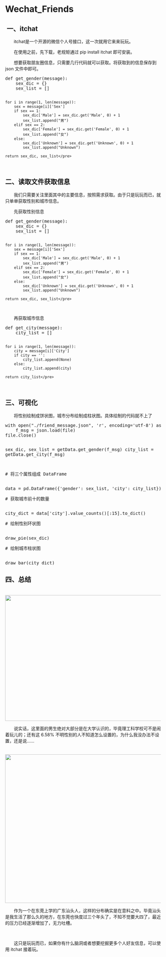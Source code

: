 # Wechat_Friends
<h2>&nbsp;一、itchat</h2>
<p>　　itchat是一个开源的微信个人号接口，这一次就用它来来玩玩。</p>
<p>　　在使用之前，先下载，老规矩通过 pip install itchat 即可安装。</p>
<p>　　想要获取朋友圈信息，只需要几行代码就可以获取。将获取到的信息保存到 json 文件中即可。</p>
<div>
<pre>def get_gender(message):
    sex_dic = {}
    sex_list = []

    for i in range(1, len(message)):
        sex = message[i]['Sex']
        if sex == 1:
            sex_dic['Male'] = sex_dic.get('Male', 0) + 1
            sex_list.append("男")
        elif sex == 2:
            sex_dic['Female'] = sex_dic.get('Female', 0) + 1
            sex_list.append("女")
        else:
            sex_dic['Unknown'] = sex_dic.get('Unknown', 0) + 1
            sex_list.append("Unknown")

    return sex_dic, sex_list</pre>
</div>
<h2>二、读取文件获取信息</h2>
<p>　　我们只需要关注里面其中的主要信息，按照需求获取。由于只是玩玩而已，就只单单获取性别和城市信息。</p>
<p>　　先获取性别信息</p>
<div>
<pre>def get_gender(message):
    sex_dic = {}
    sex_list = []

    for i in range(1, len(message)):
        sex = message[i]['Sex']
        if sex == 1:
            sex_dic['Male'] = sex_dic.get('Male', 0) + 1
            sex_list.append("男")
        elif sex == 2:
            sex_dic['Female'] = sex_dic.get('Female', 0) + 1
            sex_list.append("女")
        else:
            sex_dic['Unknown'] = sex_dic.get('Unknown', 0) + 1
            sex_list.append("Unknown")

    return sex_dic, sex_list</pre>
</div>
<p>　　再获取城市信息</p>
<div>
<pre>def get_city(message):
    city_list = []

    for i in range(1, len(message)):
        city = message[i]['City']
        if city == '':
            city_list.append(None)
        else:
            city_list.append(city)

    return city_list</pre>
</div>
<h2>三、可视化</h2>
<p>　　将性别绘制成饼状图，城市分布绘制成柱状图。具体绘制的代码就不上了</p>
<div>
<pre>
with open("./friend_message.json", 'r', encoding='utf-8') as file:
    f_msg = json.load(file)
file.close()

sex_dic, sex_list = getData.get_gender(f_msg)
city_list = getData.get_city(f_msg)
<p># 将三个属性组成 DataFrame</p>
data = pd.DataFrame({'gender': sex_list, 'city': city_list})
<p># 获取城市前十的数量</p>
city_dict = data['city'].value_counts()[:15].to_dict()
<p># 绘制性别环状图</p>
draw_pie(sex_dic)
<p># 绘制城市柱状图</p>
draw_bar(city_dict)
</pre>
</div>
<h2>四、总结</h2>
<p>　　　　　　<img src="https://img2018.cnblogs.com/blog/1458123/201906/1458123-20190614143801827-407630656.png" alt="" width="527" height="406" /></p>
<p>　　说实话，这里面的男生绝对大部分是在大学认识的，毕竟理工科学校可不是闹着玩儿的；还有这 6.58% 不明性别的人不知道怎么设置的，为什么我没办法不设置，还是说......</p>
<p>&nbsp;　　　　　　　<img src="https://img2018.cnblogs.com/blog/1458123/201906/1458123-20190614144433988-1260526753.png" alt="" width="600" height="480" /></p>
<p>　　作为一个在东莞上学的广东汕头人，这样的分布确实是在意料之中。毕竟汕头是我生活了那么久的地方，在东莞也快度过三个年头了，不知不觉要大四了，最近的压力已经逐渐增加了，无力吐槽。</p>
<p>&nbsp;</p>
<p>　　这只是玩玩而已，如果你有什么脑洞或者想要挖掘更多个人好友信息，可以使用 itchat 接着玩。</p>
<p>&nbsp;</p>
<p>&nbsp;</p>
<p>&nbsp;</p>
<p>&nbsp;</p>
<p>&nbsp;</p>
